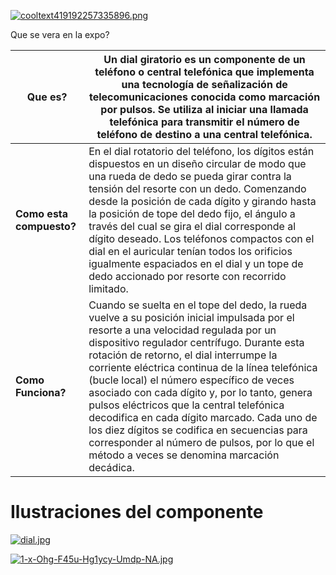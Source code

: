 [![cooltext419192257335896.png](https://i.postimg.cc/FKTKWPwf/cooltext419192257335896.png)](https://postimg.cc/yJSBWT1B)

Que se vera en la expo?

| **Que es?**              | Un dial giratorio es un componente de un teléfono o central telefónica que implementa una tecnología de señalización de telecomunicaciones conocida como marcación por pulsos. Se utiliza al iniciar una llamada telefónica para transmitir el número de teléfono de destino a una central telefónica.                                                                                                                                                                                                                                                                                                                    |
|--------------------------|---------------------------------------------------------------------------------------------------------------------------------------------------------------------------------------------------------------------------------------------------------------------------------------------------------------------------------------------------------------------------------------------------------------------------------------------------------------------------------------------------------------------------------------------------------------------------------------------------------------------------|
| **Como esta compuesto?** | En el dial rotatorio del teléfono, los dígitos están dispuestos en un diseño circular de modo que una rueda de dedo se pueda girar contra la tensión del resorte con un dedo. Comenzando desde la posición de cada dígito y girando hasta la posición de tope del dedo fijo, el ángulo a través del cual se gira el dial corresponde al dígito deseado. Los teléfonos compactos con el dial en el auricular tenían todos los orificios igualmente espaciados en el dial y un tope de dedo accionado por resorte con recorrido limitado.                                                                                   |
| **Como Funciona?**       | Cuando se suelta en el tope del dedo, la rueda vuelve a su posición inicial impulsada por el resorte a una velocidad regulada por un dispositivo regulador centrífugo. Durante esta rotación de retorno, el dial interrumpe la corriente eléctrica continua de la línea telefónica (bucle local) el número específico de veces asociado con cada dígito y, por lo tanto, genera pulsos eléctricos que la central telefónica decodifica en cada dígito marcado. Cada uno de los diez dígitos se codifica en secuencias para corresponder al número de pulsos, por lo que el método a veces se denomina marcación decádica. |
# Ilustraciones del componente 
[![dial.jpg](https://i.postimg.cc/vTgD6Wq4/dial.jpg)](https://postimg.cc/rRTqBtLT)

[![1-x-Ohg-F45u-Hg1ycy-Umdp-NA.jpg](https://i.postimg.cc/SNGHMj5r/1-x-Ohg-F45u-Hg1ycy-Umdp-NA.jpg)](https://postimg.cc/8jjy8kTJ)
